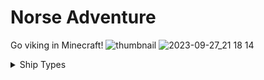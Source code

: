 # Norse Adventure
Go viking in Minecraft!
![thumbnail](https://github.com/Hexuar/Norse-Adventure/assets/97542759/6b60663d-dd14-4774-8adb-1c89232aa05a)
![2023-09-27_21 18 14](https://github.com/Hexuar/Norse-Adventure/assets/97542759/952b29b5-74bd-4d06-9614-034953ba8b21)
<details>
  <summary>Ship Types</summary>
  Karve
  <IMG src="https://github.com/Hexuar/Norse-Adventure/assets/97542759/9e7600e0-685e-4d19-bbde-3246fef35a17"  alt="karve"/>
  Knarr
  <IMG src="https://github.com/Hexuar/Norse-Adventure/assets/97542759/592aa67f-c966-4038-b435-0626ec7a8e84"  alt="knarr"/>
  Skeid
  <IMG src="https://github.com/Hexuar/Norse-Adventure/assets/97542759/f7b1dc90-6281-40a0-96f8-b212f47a57fd"  alt="skeid"/>
</details>
